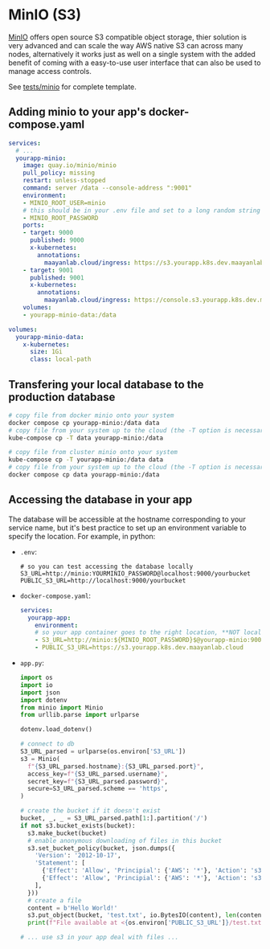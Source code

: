# MinIO (S3)

[MinIO](https://min.io/) offers open source S3 compatible object storage, thier solution is very advanced and can scale the way AWS native S3 can across many nodes, alternatively it works just as well on a single system with the added benefit of coming with a easy-to-use user interface that can also be used to manage access controls.

See [tests/minio](https://github.com/MaayanLab/k8s-docs/tree/main/tests/minio) for complete template.

## Adding minio to your app's docker-compose.yaml

```yaml
services:
  # ...
  yourapp-minio:
    image: quay.io/minio/minio
    pull_policy: missing
    restart: unless-stopped
    command: server /data --console-address ":9001"
    environment:
    - MINIO_ROOT_USER=minio
    # this should be in your .env file and set to a long random string
    - MINIO_ROOT_PASSWORD
    ports:
    - target: 9000
      published: 9000
      x-kubernetes:
        annotations:
          maayanlab.cloud/ingress: https://s3.yourapp.k8s.dev.maayanlab.cloud
    - target: 9001
      published: 9001
      x-kubernetes:
        annotations:
          maayanlab.cloud/ingress: https://console.s3.yourapp.k8s.dev.maayanlab.cloud
    volumes:
    - yourapp-minio-data:/data

volumes:
  yourapp-minio-data:
    x-kubernetes:
      size: 1Gi
      class: local-path
```

## Transfering your local database to the production database
```bash
# copy file from docker minio onto your system
docker compose cp yourapp-minio:/data data
# copy file from your system up to the cloud (the -T option is necessary for this particular image)
kube-compose cp -T data yourapp-minio:/data

# copy file from cluster minio onto your system
kube-compose cp -T yourapp-minio:/data data
# copy file from your system up to the cloud (the -T option is necessary for this particular image)
docker compose cp data yourapp-minio:/data
```

## Accessing the database in your app

The database will be accessible at the hostname corresponding to your service name, but it's best practice to set up an environment variable to specify the location. For example, in python:

- `.env`:
  ```
  # so you can test accessing the database locally
  S3_URL=http://minio:YOURMINIO_PASSWORD@localhost:9000/yourbucket
  PUBLIC_S3_URL=http://localhost:9000/yourbucket
  ```
- `docker-compose.yaml`:
  ```yaml
  services:
    yourapp-app:
      environment:
      # so your app container goes to the right location, **NOT localhost**
      - S3_URL=http://minio:${MINIO_ROOT_PASSWORD}$@yourapp-minio:9000/yourbucket
      - PUBLIC_S3_URL=https://s3.yourapp.k8s.dev.maayanlab.cloud
  ```
- `app.py`:
  ```python
  import os
  import io
  import json
  import dotenv
  from minio import Minio
  from urllib.parse import urlparse

  dotenv.load_dotenv()

  # connect to db
  S3_URL_parsed = urlparse(os.environ['S3_URL'])
  s3 = Minio(
    f"{S3_URL_parsed.hostname}:{S3_URL_parsed.port}",
    access_key=f"{S3_URL_parsed.username}",
    secret_key=f"{S3_URL_parsed.password}",
    secure=S3_URL_parsed.scheme == 'https',
  )

  # create the bucket if it doesn't exist
  bucket, _, _ = S3_URL_parsed.path[1:].partition('/')
  if not s3.bucket_exists(bucket):
    s3.make_bucket(bucket)
    # enable anonymous downloading of files in this bucket
    s3.set_bucket_policy(bucket, json.dumps({
      'Version': '2012-10-17',
      'Statement': [
        {'Effect': 'Allow', 'Principial': {'AWS': '*'}, 'Action': 's3:GetBucketLocation', 'Resource': f"arn:aws:s3:::{bucket}"},
        {'Effect': 'Allow', 'Principial': {'AWS': '*'}, 'Action': 's3:GetObject', 'Resource': f"arn:aws:s3:::{bucket}/*"},
      ],
    }))
    # create a file
    content = b'Hello World!'
    s3.put_object(bucket, 'test.txt', io.BytesIO(content), len(content), content_type='plain/text')
    print(f"File available at <{os.environ['PUBLIC_S3_URL']}/test.txt>")

  # ... use s3 in your app deal with files ...
  ```
